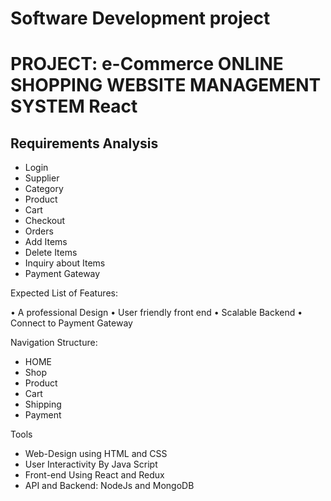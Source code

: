 # Software Development project
# PROJECT: e-Commerce ONLINE SHOPPING WEBSITE MANAGEMENT SYSTEM React

## Requirements Analysis
- Login
- Supplier
- Category
- Product
- Cart
- Checkout
- Orders
- Add Items
- Delete Items
- Inquiry about Items
- Payment Gateway

Expected List of Features:

•	A professional Design
•	User friendly front end
•	Scalable Backend
•	Connect to Payment Gateway

Navigation Structure:
- HOME
- Shop
- Product
- Cart
- Shipping
- Payment

Tools

-	Web-Design using HTML and CSS
-	User Interactivity By Java Script
-	Front-end Using React and Redux
-	API and Backend: NodeJs and MongoDB
